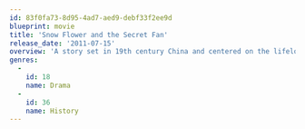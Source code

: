 ```yaml
---
id: 83f0fa73-8d95-4ad7-aed9-debf33f2ee9d
blueprint: movie
title: 'Snow Flower and the Secret Fan'
release_date: '2011-07-15'
overview: 'A story set in 19th century China and centered on the lifelong friendship between two girls who develop their own secret code as a way to contend with the rigid cultural norms imposed on women.'
genres:
  -
    id: 18
    name: Drama
  -
    id: 36
    name: History
---
```

